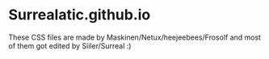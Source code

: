 # Surrealatic.github.io

These CSS files are made by Maskinen/Netux/heejeebees/Frosolf and most of them got edited by Siiler/Surreal :)
